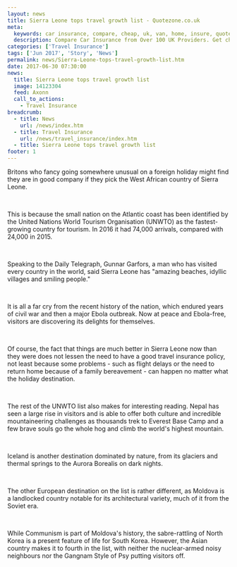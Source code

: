 ```yaml
---
layout: news
title: Sierra Leone tops travel growth list - Quotezone.co.uk
meta:
  keywords: car insurance, compare, cheap, uk, van, home, insure, quotes, online, comparison, bike, loans, life
  description: Compare Car Insurance from Over 100 UK Providers. Get cheap quotes online now using our fast, free, secure comparison site
categories: ['Travel Insurance']
tags: ['Jun 2017', 'Story', 'News']
permalink: news/Sierra-Leone-tops-travel-growth-list.htm
date: 2017-06-30 07:30:00
news:
  title: Sierra Leone tops travel growth list
  image: 14123304
  feed: Axonn
  call_to_actions:
    - Travel Insurance
breadcrumb:
  - title: News
    url: /news/index.htm
  - title: Travel Insurance
    url: /news/travel_insurance/index.htm
  - title: Sierra Leone tops travel growth list
footer: 1
---
```


Britons who fancy going somewhere unusual on a foreign holiday might find they are in good company if they pick the West African country of Sierra Leone.

&nbsp;

This is because the small nation on the Atlantic coast has been identified by the United Nations World Tourism Organisation (UNWTO) as the fastest-growing country for tourism. In 2016 it had 74,000 arrivals, compared with 24,000 in 2015.&nbsp;

&nbsp;

Speaking to the Daily Telegraph, Gunnar Garfors, a man who has visited every country in the world, said Sierra Leone has &quot;amazing beaches, idyllic villages and smiling people.&quot;

&nbsp;

It is all a far cry from the recent history of the nation, which endured years of civil war and then a major Ebola outbreak. Now at peace and Ebola-free, visitors are discovering its delights for themselves.

&nbsp;

Of course, the fact that things are much better in Sierra Leone now than they were does not lessen the need to have a good travel insurance policy, not least because some problems - such as flight delays or the need to return home because of a family bereavement - can happen no matter what the holiday destination.

&nbsp;

The rest of the UNWTO list also makes for interesting reading. Nepal has seen a large rise in visitors and is able to offer both culture and incredible mountaineering challenges as thousands trek to Everest Base Camp and a few brave souls go the whole hog and climb the world&#39;s highest mountain.&nbsp;

&nbsp;

Iceland is another destination dominated by nature, from its glaciers and thermal springs to the Aurora Borealis on dark nights.&nbsp;

&nbsp;

The other European destination on the list is rather different, as Moldova is a landlocked country notable for its architectural variety, much of it from the Soviet era.&nbsp;

&nbsp;

While Communism is part of Moldova&#39;s history, the sabre-rattling of North Korea is a present feature of life for South Korea. However, the Asian country makes it to fourth in the list, with neither the nuclear-armed noisy neighbours nor the Gangnam Style of Psy putting visitors off.&nbsp;
